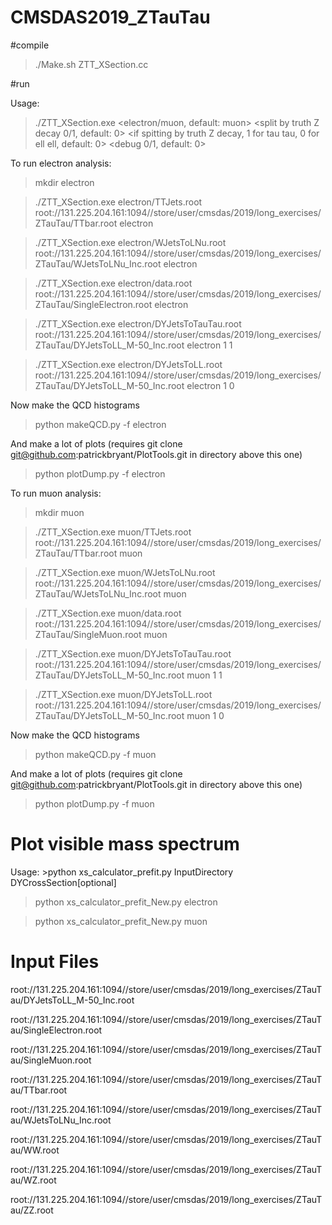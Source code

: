 # CMSDAS2019_ZTauTau

#compile

>./Make.sh ZTT_XSection.cc

#run

Usage: 
>./ZTT_XSection.exe <outFile> <inputFile> <electron/muon, default: muon> <split by truth Z decay 0/1, default: 0> <if spitting by truth Z decay, 1 for tau tau, 0 for ell ell, default: 0> <debug 0/1, default: 0>

To run electron analysis:

>mkdir electron

>./ZTT_XSection.exe electron/TTJets.root     root://131.225.204.161:1094//store/user/cmsdas/2019/long_exercises/ZTauTau/TTbar.root electron

>./ZTT_XSection.exe electron/WJetsToLNu.root root://131.225.204.161:1094//store/user/cmsdas/2019/long_exercises/ZTauTau/WJetsToLNu_Inc.root electron

>./ZTT_XSection.exe electron/data.root   root://131.225.204.161:1094//store/user/cmsdas/2019/long_exercises/ZTauTau/SingleElectron.root electron

>./ZTT_XSection.exe electron/DYJetsToTauTau.root root://131.225.204.161:1094//store/user/cmsdas/2019/long_exercises/ZTauTau/DYJetsToLL_M-50_Inc.root electron 1 1

>./ZTT_XSection.exe electron/DYJetsToLL.root root://131.225.204.161:1094//store/user/cmsdas/2019/long_exercises/ZTauTau/DYJetsToLL_M-50_Inc.root electron 1 0

Now make the QCD histograms

>python makeQCD.py -f electron

And make a lot of plots (requires git clone git@github.com:patrickbryant/PlotTools.git in directory above this one)

>python plotDump.py -f electron


To run muon analysis:

>mkdir muon

>./ZTT_XSection.exe muon/TTJets.root     root://131.225.204.161:1094//store/user/cmsdas/2019/long_exercises/ZTauTau/TTbar.root muon

>./ZTT_XSection.exe muon/WJetsToLNu.root root://131.225.204.161:1094//store/user/cmsdas/2019/long_exercises/ZTauTau/WJetsToLNu_Inc.root muon

>./ZTT_XSection.exe muon/data.root   root://131.225.204.161:1094//store/user/cmsdas/2019/long_exercises/ZTauTau/SingleMuon.root muon

>./ZTT_XSection.exe muon/DYJetsToTauTau.root root://131.225.204.161:1094//store/user/cmsdas/2019/long_exercises/ZTauTau/DYJetsToLL_M-50_Inc.root muon 1 1

>./ZTT_XSection.exe muon/DYJetsToLL.root root://131.225.204.161:1094//store/user/cmsdas/2019/long_exercises/ZTauTau/DYJetsToLL_M-50_Inc.root muon 1 0

Now make the QCD histograms

>python makeQCD.py -f muon

And make a lot of plots (requires git clone git@github.com:patrickbryant/PlotTools.git in directory above this one)

>python plotDump.py -f muon





# Plot visible mass spectrum

Usage: >python xs_calculator_prefit.py InputDirectory DYCrossSection[optional]

> python xs_calculator_prefit_New.py electron

> python xs_calculator_prefit_New.py muon


# Input Files

root://131.225.204.161:1094//store/user/cmsdas/2019/long_exercises/ZTauTau/DYJetsToLL_M-50_Inc.root

root://131.225.204.161:1094//store/user/cmsdas/2019/long_exercises/ZTauTau/SingleElectron.root

root://131.225.204.161:1094//store/user/cmsdas/2019/long_exercises/ZTauTau/SingleMuon.root

root://131.225.204.161:1094//store/user/cmsdas/2019/long_exercises/ZTauTau/TTbar.root

root://131.225.204.161:1094//store/user/cmsdas/2019/long_exercises/ZTauTau/WJetsToLNu_Inc.root

root://131.225.204.161:1094//store/user/cmsdas/2019/long_exercises/ZTauTau/WW.root

root://131.225.204.161:1094//store/user/cmsdas/2019/long_exercises/ZTauTau/WZ.root

root://131.225.204.161:1094//store/user/cmsdas/2019/long_exercises/ZTauTau/ZZ.root